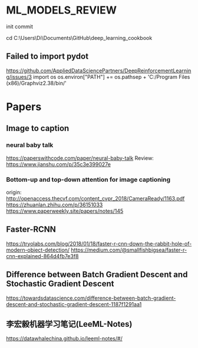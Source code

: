 # ML_MODELS_REVIEW
init commit

cd C:\Users\Di\Documents\GitHub\deep_learning_cookbook

## Failed to import pydot
https://github.com/AppliedDataSciencePartners/DeepReinforcementLearning/issues/3
import os
os.environ["PATH"] += os.pathsep + 'C:/Program Files (x86)/Graphviz2.38/bin/'

# Papers

## Image to caption
### neural baby talk
https://paperswithcode.com/paper/neural-baby-talk
Review: https://www.jianshu.com/p/35c3e399027e


### Bottom-up and top-down attention for image captioning
origin: http://openaccess.thecvf.com/content_cvpr_2018/CameraReady/1163.pdf
https://zhuanlan.zhihu.com/p/36151033
https://www.paperweekly.site/papers/notes/145


## Faster-RCNN
https://tryolabs.com/blog/2018/01/18/faster-r-cnn-down-the-rabbit-hole-of-modern-object-detection/
https://medium.com/@smallfishbigsea/faster-r-cnn-explained-864d4fb7e3f8


## Difference between Batch Gradient Descent and Stochastic Gradient Descent
https://towardsdatascience.com/difference-between-batch-gradient-descent-and-stochastic-gradient-descent-1187f1291aa1

## 李宏毅机器学习笔记(LeeML-Notes)
https://datawhalechina.github.io/leeml-notes/#/
